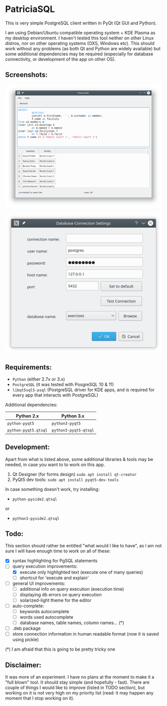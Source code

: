 PatriciaSQL
=============

This is very simple PostgreSQL client written in PyQt (Qt GUI and Python). 

I am using Debian/Ubuntu compatible operating system + KDE Plasma as my desktop environment. I haven't tested this tool neither on other Linux distros, nor on other operating systems (OXS, Windows etc). This should work without any problems (as both Qt and Python are widely available) but some additional dependencies may be required (especially for database connectivity, or development of the app on other OS).


Screenshots:
------------

![PatriciaSQL Main Window](PatriciaSQL-main.png)

![PatriciaSQL - connection settings](PatriciaSQL-connection_settings.png)


Requirements:
---------------

- `Python` (either 2.7x or 3.x)
- `PostgreSQL` (it was tested with PosgreSQL 10 & 11)
- `libqt5sql5-psql`  (PostgreSQL driver for KDE apps, and is required for every app that interacts with PostgreSQL)

Additional dependencies:

|Python 2.x | Python 3.x |
|-----------|------------|
| `python-pyqt5` | `python3-pyqt5` |
| `python-pyqt5.qtsql` | `python3-pyqt5-qtsql` |

Development:
--------------

Apart from what is listed above, some additional libraries & tools may be needed, in case you want to to work on this app.

1. Qt Designer (for forms design) `sudo apt install qt-creator`
2. PyQt5 dev tools: `sudo apt install pyqt5-dev-tools`

In case something doesn't work, try installing:
  * `python-pyside2.qtsql`
  
  or
  
  * `python3-pyside2.qtsql`

Todo:
------
This section should rather be entitled "what would I like to have", as I am not sure I will have enough time to work on all of these:

 - [x] syntax highlighting for PgSQL statements
 - [ ] query execution improvements:
    - [x] execute only highlighted text (execute one of many queries)
    - [ ] shortcut for 'execute and explain'
 - [ ] general UI improvements:
   - [ ] additional info on query execution (execution time)
   - [ ] displaying db errors on query execution
   - [ ] solarized-light theme for the editor
 - [ ] auto-complete:
    - [ ] keywords autocomplete
    - [ ] words used autocomplete
    - [ ] database names, table names, column names... (*)
 - [ ] .deb package
 - [ ] store connection information in human readable format (now it is saved using pickle)
   
(*) I am afraid that this is going to be pretty tricky one

Disclaimer:
--------------
It was more of an experiment. I have no plans at the moment to make it a "full blown" tool. It should stay simple (and hopefully - fast). There are couple of things I would like to improve (listed in TODO section), but working on it is not very high on my priority list (read: it may happen any moment that I stop working on it).
